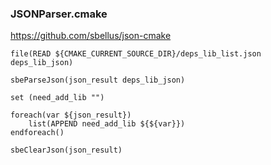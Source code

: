 ### JSONParser.cmake
https://github.com/sbellus/json-cmake

```
file(READ ${CMAKE_CURRENT_SOURCE_DIR}/deps_lib_list.json deps_lib_json)

sbeParseJson(json_result deps_lib_json)

set (need_add_lib "")

foreach(var ${json_result})
    list(APPEND need_add_lib ${${var}})
endforeach()

sbeClearJson(json_result)
```